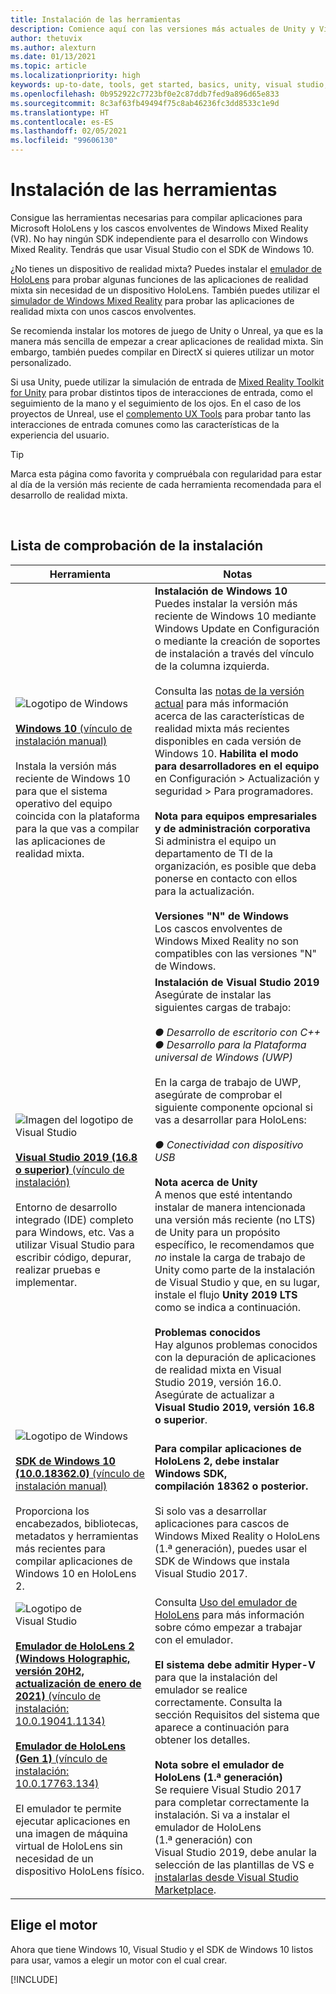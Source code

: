 ```yaml
---
title: Instalación de las herramientas
description: Comience aquí con las versiones más actuales de Unity y Visual Studio, y con las herramientas recomendadas para el desarrollo de HoloLens y VR.
author: thetuvix
ms.author: alexturn
ms.date: 01/13/2021
ms.topic: article
ms.localizationpriority: high
keywords: up-to-date, tools, get started, basics, unity, visual studio, toolkit, mixed reality headset, windows mixed reality headset, virtual reality headset, installation, Windows, HoloLens, emulator, unreal, openxr
ms.openlocfilehash: 0b952922c7723bf0e2c87ddb7fed9a896d65e833
ms.sourcegitcommit: 8c3af63fb49494f75c8ab46236fc3dd8533c1e9d
ms.translationtype: HT
ms.contentlocale: es-ES
ms.lasthandoff: 02/05/2021
ms.locfileid: "99606130"
---
```

# <a name="install-the-tools"></a>Instalación de las herramientas

Consigue las herramientas necesarias para compilar aplicaciones para Microsoft HoloLens y los cascos envolventes de Windows Mixed Reality (VR). No hay ningún SDK independiente para el desarrollo con Windows Mixed Reality. Tendrás que usar Visual Studio con el SDK de Windows 10.

¿No tienes un dispositivo de realidad mixta? Puedes instalar el [emulador de HoloLens](platform-capabilities-and-apis/using-the-hololens-emulator.md) para probar algunas funciones de las aplicaciones de realidad mixta sin necesidad de un dispositivo HoloLens. También puedes utilizar el [simulador de Windows Mixed Reality](platform-capabilities-and-apis/using-the-windows-mixed-reality-simulator.md) para probar las aplicaciones de realidad mixta con unos cascos envolventes. 

Se recomienda instalar los motores de juego de Unity o Unreal, ya que es la manera más sencilla de empezar a crear aplicaciones de realidad mixta. Sin embargo, también puedes compilar en DirectX si quieres utilizar un motor personalizado.

Si usa Unity, puede utilizar la simulación de entrada de [Mixed Reality Toolkit for Unity](https://github.com/Microsoft/MixedRealityToolkit-Unity) para probar distintos tipos de interacciones de entrada, como el seguimiento de la mano y el seguimiento de los ojos. En el caso de los proyectos de Unreal, use el [complemento UX Tools](https://github.com/microsoft/MixedReality-UXTools-Unreal) para probar tanto las interacciones de entrada comunes como las características de la experiencia del usuario.

>[!TIP]
>Marca esta página como favorita y compruébala con regularidad para estar al día de la versión más reciente de cada herramienta recomendada para el desarrollo de realidad mixta.

<br>

## <a name="installation-checklist"></a>Lista de comprobación de la instalación


| Herramienta | Notas |
|---------|---------|
| ![Logotipo de Windows](images/Windows10_logo.png)<br><br><a href="https://www.microsoft.com/software-download/windows10" target="_blank">**Windows 10** (vínculo de instalación manual)</a><br><br>Instala la versión más reciente de Windows 10 para que el sistema operativo del equipo coincida con la plataforma para la que vas a compilar las aplicaciones de realidad mixta.  | **Instalación de Windows 10** <br> Puedes instalar la versión más reciente de Windows 10 mediante Windows Update en Configuración o mediante la creación de soportes de instalación a través del vínculo de la columna izquierda. <br><br>Consulta las [notas de la versión actual](https://docs.microsoft.com/windows/mixed-reality/enthusiast-guide/release-notes-october-2018.md) para más información acerca de las características de realidad mixta más recientes disponibles en cada versión de Windows 10. **Habilita el modo para desarrolladores en el equipo** en Configuración > Actualización y seguridad > Para programadores. <br><br> **Nota para equipos empresariales y de administración corporativa**<br>Si administra el equipo un departamento de TI de la organización, es posible que deba ponerse en contacto con ellos para la actualización. <br><br> **Versiones "N" de Windows**<br> Los cascos envolventes de Windows Mixed Reality no son compatibles con las versiones "N" de Windows. |
| ![Imagen del logotipo de Visual Studio](images/visualstudio_logo.png)<br><br><a href="https://visualstudio.microsoft.com/downloads/" target="_blank">**Visual Studio 2019 (16.8 o superior)** (vínculo de instalación)</a> <br><br>Entorno de desarrollo integrado (IDE) completo para Windows, etc. Vas a utilizar Visual Studio para escribir código, depurar, realizar pruebas e implementar. | **Instalación de Visual Studio 2019** <br> Asegúrate de instalar las siguientes cargas de trabajo: <br><br>*● Desarrollo de escritorio con C++*<br>*● Desarrollo para la Plataforma universal de Windows (UWP)*<br><br>En la carga de trabajo de UWP, asegúrate de comprobar el siguiente componente opcional si vas a desarrollar para HoloLens:<br><br>*● Conectividad con dispositivo USB*<br><br>**Nota acerca de Unity**<br>A menos que esté intentando instalar de manera intencionada una versión más reciente (no LTS) de Unity para un propósito específico, le recomendamos que *no* instale la carga de trabajo de Unity como parte de la instalación de Visual Studio y que, en su lugar, instale el flujo **Unity 2019 LTS** como se indica a continuación.<br><br>**Problemas conocidos**<br>Hay algunos problemas conocidos con la depuración de aplicaciones de realidad mixta en Visual Studio 2019, versión 16.0.  Asegúrate de actualizar a **Visual Studio 2019, versión 16.8 o superior**. |
| ![Logotipo de Windows](images/Windows10_logo.png)<br><br><a href="https://developer.microsoft.com//windows/downloads/windows-10-sdk" target="_blank">**SDK de Windows 10 (10.0.18362.0)** (vínculo de instalación manual)</a> <br><br>Proporciona los encabezados, bibliotecas, metadatos y herramientas más recientes para compilar aplicaciones de Windows 10 en HoloLens 2. | **Para compilar aplicaciones de HoloLens 2, debe instalar Windows SDK, compilación 18362 o posterior.**<br> <br> Si solo vas a desarrollar aplicaciones para cascos de Windows Mixed Reality o HoloLens (1.ª generación), puedes usar el SDK de Windows que instala Visual Studio 2017. |
| ![Logotipo de Visual Studio](images/HoloLensIcon.jpg)<br><br><a href="https://go.microsoft.com/fwlink/?linkid=2152389" target="_blank">**Emulador de HoloLens 2 (Windows Holographic, versión 20H2, actualización de enero de 2021)** (vínculo de instalación: 10.0.19041.1134)</a><br> <br><a href="https://go.microsoft.com/fwlink/?linkid=2065980" target="_blank">**Emulador de HoloLens (Gen 1)** (vínculo de instalación: 10.0.17763.134)</a> <br><br>El emulador te permite ejecutar aplicaciones en una imagen de máquina virtual de HoloLens sin necesidad de un dispositivo HoloLens físico.<br> <br> | Consulta [Uso del emulador de HoloLens](../develop/platform-capabilities-and-apis/using-the-hololens-emulator.md) para más información sobre cómo empezar a trabajar con el emulador.<br> <br> **El sistema debe admitir Hyper-V** para que la instalación del emulador se realice correctamente. Consulta la sección Requisitos del sistema que aparece a continuación para obtener los detalles. <br> <br> **Nota sobre el emulador de HoloLens (1.ª generación)** <br>  Se requiere Visual Studio 2017 para completar correctamente la instalación. Si va a instalar el emulador de HoloLens (1.ª generación) con Visual Studio 2019, debe anular la selección de las plantillas de VS e [instalarlas desde Visual Studio Marketplace](https://marketplace.visualstudio.com/items?itemName=WindowsMixedRealityteam.WindowsMixedRealityAppTemplatesVSIX). |

## <a name="choose-your-engine"></a>Elige el motor

Ahora que tiene Windows 10, Visual Studio y el SDK de Windows 10 listos para usar, vamos a elegir un motor con el cual crear.

[!INCLUDE[](includes/tools-overview.md)]

